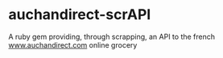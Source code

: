 auchandirect-scrAPI
===================

A ruby gem providing, through scrapping, an API to the french www.auchandirect.com online grocery
